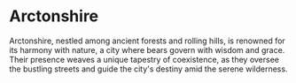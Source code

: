 # Arctonshire
Arctonshire, nestled among ancient forests and rolling hills, is renowned for its harmony with nature, a city where bears govern with wisdom and grace. Their presence weaves a unique tapestry of coexistence, as they oversee the bustling streets and guide the city's destiny amid the serene wilderness.
